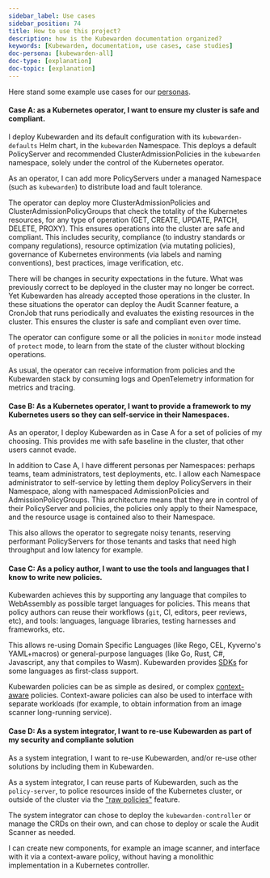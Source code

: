 ```yaml
---
sidebar_label: Use cases
sidebar_position: 74
title: How to use this project?
description: how is the Kubewarden documentation organized?
keywords: [Kubewarden, documentation, use cases, case studies]
doc-persona: [kubewarden-all]
doc-type: [explanation]
doc-topic: [explanation]
---
```


<head>
  <link rel="canonical" href="https://docs.kubewarden.io/use-cases"/>
</head>

Here stand some example use cases for our [personas](./personas.md).

#### Case A: as a Kubernetes operator, I want to ensure my cluster is safe and compliant.

I deploy Kubewarden and its default configuration with its
`kubewarden-defaults` Helm chart, in the `kubewarden` Namespace. This deploys a
default PolicyServer and recommended ClusterAdmissionPolicies in the
`kubewarden` namespace, solely under the control of the Kubernetes operator.

As an operator, I can add more PolicyServers under a managed Namespace
(such as `kubewarden`) to distribute load and fault tolerance.

The operator can deploy more ClusterAdmissionPolicies and ClusterAdmissionPolicyGroups
that check the totality of the Kubernetes resources, for any type of
operation (GET, CREATE, UPDATE, PATCH, DELETE, PROXY). This ensures operations into the
cluster are safe and compliant. This includes security, compliance (to
industry standards or company regulations), resource optimization (via
mutating policies), governance of Kubernetes environments (via labels and
naming conventions), best practices, image verification, etc.

There will be changes in security expectations in the future.
What was previously correct to be deployed in the cluster may no longer be correct.
Yet Kubewarden has already accepted those operations in the cluster. In these situations the operator can deploy the Audit
Scanner feature, a CronJob that runs periodically and evaluates the existing
resources in the cluster. This ensures the cluster is safe and compliant even
over time.

The operator can configure some or all the policies in `monitor` mode instead
of `protect` mode, to learn from the state of the cluster without blocking operations.

As usual, the operator can receive information from policies and the Kubewarden stack
by consuming logs and OpenTelemetry information for metrics and tracing.

#### Case B: As a Kubernetes operator, I want to provide a framework to my Kubernetes users so they can self-service in their Namespaces.

As an operator, I deploy Kubewarden as in Case A for a set of policies of my choosing.
This provides me with safe baseline in the cluster, that other users cannot evade.

In addition to Case A, I have different personas per Namespaces: perhaps
teams, team administrators, test deployments, etc.
I allow each Namespace administrator to self-service by letting them deploy
PolicyServers in their Namespace, along with namespaced AdmissionPolicies and
AdmissionPolicyGroups. This architecture means that they are in control of
their PolicyServer and policies, the policies only apply to their Namespace,
and the resource usage is contained also to their Namespace.

This also allows the operator to segregate noisy tenants, reserving
performant PolicyServers for those tenants and tasks that need high
throughput and low latency for example.

#### Case C: As a policy author, I want to use the tools and languages that I know to write new policies.

Kubewarden achieves this by supporting any language that compiles to
WebAssembly as possible target languages for policies. This means that policy authors
can reuse their workflows (`git`, CI, editors, peer reviews, etc), and tools:
languages, language libraries, testing harnesses and frameworks, etc.

This allows re-using Domain Specific Languages (like Rego, CEL, Kyverno's
YAML+macros) or general-purpose languages (like Go, Rust, C#, Javascript, any
that compiles to Wasm). Kubewarden provides [SDKs](https://docs.kubewarden.io/tutorials/writing-policies) for some languages as
first-class support.

Kubewarden policies can be as simple as desired, or complex
[context-aware](https://docs.kubewarden.io/explanations/context-aware-policies)
policies. Context-aware policies can also be used to interface with separate
workloads (for example, to obtain information from an image scanner
long-running service).

#### Case D: As a system integrator, I want to re-use Kubewarden as part of my security and compliante solution

As a system integration, I want to re-use Kubewarden, and/or re-use other solutions by including
them in Kubewarden.

As a system integrator, I can reuse parts of Kubewarden, such as the
`policy-server`, to police resources inside of the Kubernetes cluster, or
outside of the cluster via the ["raw
policies"](https://docs.kubewarden.io/howtos/raw-policies) feature.

The system integrator can chose to deploy the `kubewarden-controller` or
manage the CRDs on their own, and can chose to deploy or scale the Audit
Scanner as needed.

I can create new components, for example an image scanner, and interface with
it via a context-aware policy, without having a monolithic implementation in
a Kubernetes controller.
